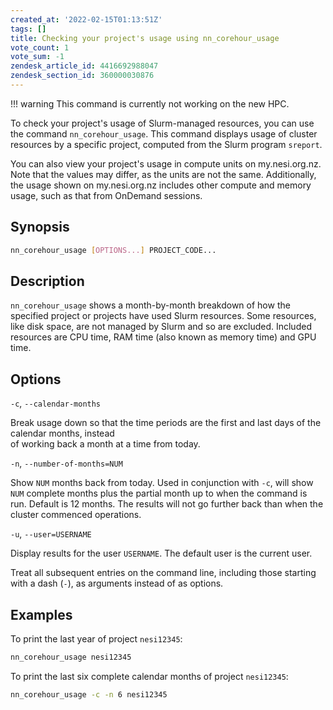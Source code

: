```yaml
---
created_at: '2022-02-15T01:13:51Z'
tags: []
title: Checking your project's usage using nn_corehour_usage
vote_count: 1
vote_sum: -1
zendesk_article_id: 4416692988047
zendesk_section_id: 360000030876
---
```



!!! warning
    This command is currently not working on the new HPC.

To check your project's usage of Slurm-managed resources, you can use
the command `nn_corehour_usage`. This command displays usage of cluster
resources by a specific project, computed from the Slurm program
`sreport`.

You can also view your project's usage in compute units on my.nesi.org.nz.
Note that the values may differ, as the units are not the same.
Additionally, the usage shown on my.nesi.org.nz includes other compute
and memory usage, such as that from OnDemand sessions.

## Synopsis

``` sh
nn_corehour_usage [OPTIONS...] PROJECT_CODE...
```

## Description

`nn_corehour_usage` shows a month-by-month breakdown of how the
specified project or projects have used Slurm resources. Some resources,
like disk space, are not managed by Slurm and so are excluded. Included
resources are CPU time, RAM time (also known as memory time) and GPU
time.

## Options

`-c`, `--calendar-months`

Break usage down so that the time periods are the first and last days of
the calendar months, instead  
of working back a month at a time from today.

`-n`, `--number-of-months=NUM`

Show `NUM` months back from today. Used in conjunction with `-c`, will
show `NUM` complete months plus the partial month up to when the command
is run. Default is 12 months. The results will not go further back than
when the cluster commenced operations.

`-u`, `--user=USERNAME`

Display results for the user `USERNAME`. The default user is the current
user.

Treat all subsequent entries on the command line, including those
starting with a dash (`-`), as arguments instead of as options.

## Examples

To print the last year of project `nesi12345`:

```sh
nn_corehour_usage nesi12345
```

To print the last six complete calendar months of project `nesi12345`:

``` sh
nn_corehour_usage -c -n 6 nesi12345
```
